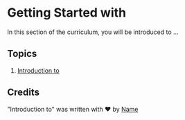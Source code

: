 # Getting Started with 

In this section of the curriculum, you will be introduced to ...

## Topics

1. [Introduction to](1-intro-to/README.md)


## Credits

"Introduction to" was written with ♥️ by [Name](Twitter)